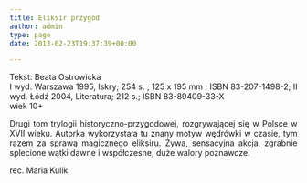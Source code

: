 ```yaml
---
title: Eliksir przygód
author: admin
type: page
date: 2013-02-23T19:37:39+00:00

---
```

<p style="text-align: justify;">
  Tekst: Beata Ostrowicka<br /> I wyd. Warszawa 1995, Iskry; 254 s. ; 125 x 195 mm ; ISBN 83-207-1498-2; II wyd. Łódź 2004, Literatura; 212 s.; ISBN 83-89409-33-X<br /> wiek 10+
</p>

<p style="text-align: justify;">
  Drugi tom trylogii historyczno-przygodowej, rozgrywającej się w Polsce w XVII wieku. Autorka wykorzystała tu znany motyw wędrówki w czasie, tym razem za sprawą magicznego eliksiru. Żywa, sensacyjna akcja, zgrabnie splecione wątki dawne i współczesne, duże walory poznawcze.
</p>

<p style="text-align: justify;">
  rec. Maria Kulik
</p>